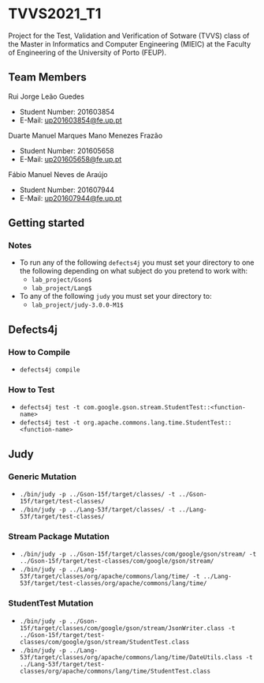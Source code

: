 # TVVS2021_T1

Project for the Test, Validation and Verification of Sotware (TVVS) class of the Master in Informatics and Computer Engineering (MIEIC) at the Faculty of Engineering of the University of Porto (FEUP). 


## Team Members 


Rui Jorge Leão Guedes <br>
* Student Number: 201603854
* E-Mail: up201603854@fe.up.pt

Duarte Manuel Marques Mano Menezes Frazão <br>
* Student Number: 201605658
* E-Mail: up201605658@fe.up.pt 

Fábio Manuel Neves de Araújo <br>
* Student Number: 201607944
* E-Mail: up201607944@fe.up.pt 

## Getting started

### Notes

* To run any of the following `defects4j` you must set your directory to one the following depending on what subject do you pretend to work with:
    * `lab_project/Gson$`
    * `lab_project/Lang$`
* To any of the following `judy` you must set your directory to:
    * `lab_project/judy-3.0.0-M1$`

## Defects4j

### How to Compile

* `defects4j compile`

### How to Test

* `defects4j test -t com.google.gson.stream.StudentTest::<function-name>`
* `defects4j test -t org.apache.commons.lang.time.StudentTest::<function-name>`

## Judy

### Generic Mutation

* `./bin/judy -p ../Gson-15f/target/classes/ -t ../Gson-15f/target/test-classes/`
* `./bin/judy -p ../Lang-53f/target/classes/ -t ../Lang-53f/target/test-classes/`

### Stream Package Mutation 

* `./bin/judy -p ../Gson-15f/target/classes/com/google/gson/stream/ -t ../Gson-15f/target/test-classes/com/google/gson/stream/`
* `./bin/judy -p ../Lang-53f/target/classes/org/apache/commons/lang/time/ -t ../Lang-53f/target/test-classes/org/apache/commons/lang/time/`

### StudentTest Mutation

* `./bin/judy -p ../Gson-15f/target/classes/com/google/gson/stream/JsonWriter.class -t ../Gson-15f/target/test-classes/com/google/gson/stream/StudentTest.class`
* `./bin/judy -p ../Lang-53f/target/classes/org/apache/commons/lang/time/DateUtils.class -t ../Lang-53f/target/test-classes/org/apache/commons/lang/time/StudentTest.class`